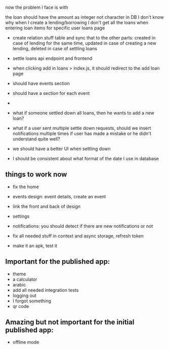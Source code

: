 now the problem I face is with

the loan should have the amount as integer not character in DB
I don't know why when I create a lending/borrowing I don't get all the loans when entering loan items for specific user loans page

- create relation stuff table and sync that to the other parts: created in case of lending for the same time, updated in case of creating a new lending, deleted in case of settling loans
- settle loans api endpoint and frontend

- when clicking add in loans > index.js, it should redirect to the add loan page
- should have events section
- should have a section for each event
-
- what if someone settled down all loans, then he wants to add a new loan?
- what if a user sent multiple settle down requests, should we insert notifications multiple times if user has made a mistake or he didn't understand quite well?
- we should have a better UI when settling down
- I should be consistent about what format of the date I use in database

## things to work now

<!-- - remove notification button -->

- fix the home

- events design: event details, create an event
- link the front and back of design
- settings
- notifications: you should detect if there are new notifications or not
- fix all needed stuff in context and async storage, refresh token
- make it an apk, test it

## Important for the published app:

- theme
- a calculator
- arabic
- add all needed integration tests
- logging out
- I forgot something
- qr code

## Amazing but not important for the initial published app:

- offline mode
